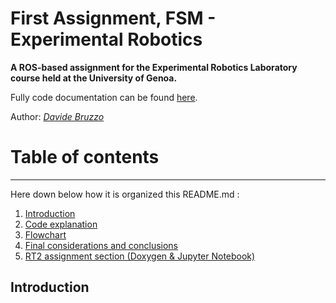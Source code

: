 First Assignment, FSM - Experimental Robotics
================================
**A ROS-based assignment for the Experimental Robotics Laboratory course held at the University of Genoa.**

Fully code documentation can be found [here](https://davidebruzzo.github.io/assignment_FinalStateMachine/).

Author: [*Davide Bruzzo*](mailto:davide.brzo@gmail.com?subject=[GitHub]%20Source%20Han%20Sans)

# Table of contents
****************************
Here down below how it is organized this README.md :

1. [Introduction](#introduction)
2. [Code explanation](#code)
3. [Flowchart](#flowchart)
4. [Final considerations and conclusions](#issues)
5. [RT2 assignment section (Doxygen & Jupyter Notebook)](#jupy)

## Introduction <a name="introduction"></a>

